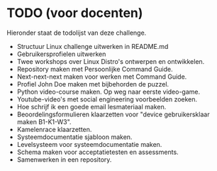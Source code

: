 # TODO (voor docenten)
Hieronder staat de todolijst van deze challenge.
* Structuur Linux challenge uitwerken in README.md
* Gebruikersprofielen uitwerken
* Twee workshops over Linux Distro's ontwerpen en ontwikkelen.
* Repository maken met Persoonlijke Command Guide.
* Next-next-next maken voor werken met Command Guide.
* Profiel John Doe maken met bijbehorden de puzzel.
* Python video-course maken. Op weg naar eerste video-game.
* Youtube-video's met social engineering voorbeelden zoeken.
* Hoe schrijf ik een goede email lesmateriaal maken.
* Beoordelingsformulieren klaarzetten voor "device gebruikersklaar maken B1-K1-W3".
* Kamelenrace klaarzetten.
* Systeemdocumentatie sjabloon maken.
* Levelsysteem voor systeemdocumentatie maken.
* Schema maken voor acceptatietesten en assessments.
* Samenwerken in een repository.

